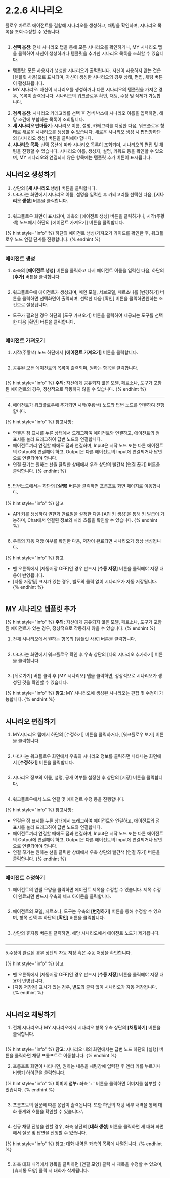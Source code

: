 # 2.2.6 시나리오

플로우 차트로 에이전트를 결합해 시나리오를 생성하고, 채팅을 확인하며, 시나리오 목록을 조회·수정할 수 있습니다.

<figure><img src="../../.gitbook/assets/image (2) (1).png" alt=""><figcaption></figcaption></figure>

1. **선택 옵션**: 전체 시나리오 탭을 통해 모든 시나리오를 확인하거나, MY 시나리오 탭을 클릭하여 자신이 생성하거나 템플릿을 추가한 시나리오 목록을 조회할 수 있습니다.

* 템플릿: 모든 사용자가 생성한 시나리오가 출력됩니다. 자신이 사용하지 않는 것은 \[템플릿 사용]으로 표시되며, 자신이 생성한 시나리오의 경우 상태, 편집, 채팅 버튼이 활성화됩니다.
* MY 시나리오: 자신이 시나리오를 생성하거나 다른 시나리오의 템플릿을 가져온 경우, 목록이 출력됩니다. 시나리오의 워크플로우 확인, 채팅, 수정 및 삭제가 가능합니다.

2. **검색 옵션**: 시나리오 카테고리를 선택 후 검색 박스에 시나리오 이름을 입력하면, 해당 조건에 부합하는 목록이 조회됩니다.
3. **새 시나리오 만마들기**: 시나리오 이름, 설명, 카테고리를 지정한 다음, 워크플로우 형태로 새로운 시나리오를 생성할 수 있습니다. 새로운 시나리오 생성 시 팝업창하단의 \[시나리오 생성] 버튼을 클릭해야 합니다.
4. **시나리오 목록**: 선택 옵션에 따라 시나리오 목록이 조회되며, 시나리오의 편집 및 채팅을 진행할 수 있습니다. 시나리오 이름, 생성자, 설명, 키워드 등을 확인할 수 있으며, MY 시나리오와 연결되지 않은 항목에는 템플릿 추가 버튼이 표시됩니다.



## **시나리오 생성하기**

1. 상단의 **\[새 시나리오 생성]** 버튼을 클릭합니다.
2. 나타나는 화면에서 시나리오 이름, 설명을 입력한 후 카테고리를 선택한 다음, **\[시나리오 생성]** 버튼을 클릭합니다.

<div align="left"><figure><img src="../../.gitbook/assets/image (425).png" alt=""><figcaption></figcaption></figure></div>

3. 워크플로우 화면이 표시되며, 좌측의 \[에이전트 생성] 버튼을 클릭하거나, 시작(주황색) 노드에서 하단의 \[에이전트 가져오기] 버튼을 클릭합니다.&#x20;

{% hint style="info" %}
하단의 에이전트 생성/가져오기 가이드를 확인한 후, 워크플로우 노드 연결 단계를 진행합니다.
{% endhint %}

***

### **에이전트 생성**

1. 좌측의 **\[에이전트 생성]** 버튼을 클릭하고 나서 에이전트 이름을 입력한 다음, 하단의\[**추가]** 버튼을 클릭합니다.

<div align="left"><figure><img src="../../.gitbook/assets/image (63).png" alt=""><figcaption></figcaption></figure></div>

2. 워크플로우에 에이전트가 생성되며, 메인 모델, 서브모델, 페르소나를 \[변경하기] 버튼을 클릭하면 선택화면이 출력되며, 선택한 다음 \[확인] 버튼을 클릭하면원하는 조건으로 설정됩니다.&#x20;

* 도구가 필요한 경우 하단의 \[도구 가져오기] 버튼을 클릭하여 제공되는 도구를 선택한 다음 \[확인] 버튼을 클릭합니다.

<div align="left"><figure><img src="../../.gitbook/assets/image (57).png" alt=""><figcaption></figcaption></figure></div>

### **에이전트 가져오기**

1. 시작(주황색) 노드 하단에서 **\[에이전트 가져오기]** 버튼을 클릭합니다.

<div align="left"><figure><img src="../../.gitbook/assets/image (58).png" alt=""><figcaption></figcaption></figure></div>

2. 공유된 모든 에이전트의 목록이 출력되며, 원하는 항목을 클릭합니다.

<div align="left"><figure><img src="../../.gitbook/assets/image (60).png" alt=""><figcaption></figcaption></figure></div>

{% hint style="info" %}
**주의:** 자신에게 공유되지 않은 모델, 페르소나, 도구가 포함된 에이전트의 경우, 정상적으로 작동하지 않을 수 있습니다.
{% endhint %}

***

4. 에이전트가 워크플로우에 추가되면 시작(주황색) 노드와 답변 노드를 연결하여 진행합니다.

{% hint style="info" %}
참고사항:

* 연결은 점 표시를 누른 상태에서 드래그하여 에이전트와 연결하고, 에이전트의 점 표시를 눌러 드래그하여 답변 노드와 연결합니다.
* 에이전트끼리 연결할 때에도 점과 연결하며, Input은 시작 노드 또는 다른 에이전트의 Output에 연결해야 하고, Output은 다른 에이전트의 Input에 연결되거나 답변으로 연결되어야 합니다.
* 연결 끊기는 원하는 선을 클릭한 상태에서 우측 상단의 빨간색 \[연결 끊기] 버튼을 클릭합니다.
{% endhint %}

<figure><img src="../../.gitbook/assets/image (351).png" alt=""><figcaption></figcaption></figure>

5. 답변노드에서는 하단의 **\[실행]** 버튼을 클릭하면 프롬프트 화면 페이지로 이동합니다.

{% hint style="info" %}
참고

* API 키를 생성하여 권한과 만료일을 설정한 다음 \[API 키 생성]을 통해 키 발급이 가능하며, Chat에서 연결된 정보와 처리 흐름을 확인할 수 있습니다.
{% endhint %}

<div align="left"><figure><img src="../../.gitbook/assets/image (1) (1) (1) (1) (1) (1).png" alt=""><figcaption></figcaption></figure></div>

6. 우측의 자동 저장 여부를 확인한 다음, 저장이 완료되면 시나리오가 정상 생성됩니다.

{% hint style="info" %}
참고

* 맨 오른쪽에서 \[자동저장 OFF]인 경우 반드시 **\[수동 저장]** 버튼을 클릭해야 저장 내용이 반영됩니다.
* \[자동 저장됨] 표시가 있는 경우, 별도의 클릭 없이 시나리오가 자동 저장됩니다.
{% endhint %}

<div align="left"><figure><img src="../../.gitbook/assets/image (56).png" alt=""><figcaption></figcaption></figure></div>



## **MY 시나리오 템플릿 추가**

{% hint style="info" %}
**주의:** 자신에게 공유되지 않은 모델, 페르소나, 도구가 포함된 에이전트가 있는 경우, 정상적으로 작동하지 않을 수 있습니다.
{% endhint %}

1. 전체 시나리오에서 원하는 항목의 \[템플릿 사용] 버튼을 클릭합니다.

<div align="left"><figure><img src="../../.gitbook/assets/image (3) (1).png" alt=""><figcaption></figcaption></figure></div>

2. 나타나는 화면에서 워크플로우 확인 후 우측 상단의 \[나의 시나리오 추가하기] 버튼을 클릭합니다.

<div align="left"><figure><img src="../../.gitbook/assets/image (353).png" alt=""><figcaption></figcaption></figure></div>

3. \[뒤로가기] 버튼 클릭 후 \[MY 시나리오] 탭을 클릭하면, 정상적으로 시나리오가 생성된 것을 확인할 수 있습니다.

{% hint style="info" %}
**참고**: MY 시나리오에 생성된 시나리오는 편집 및 수정이 가능합니다.
{% endhint %}

<div align="left"><figure><img src="../../.gitbook/assets/image (1) (1) (1) (1).png" alt=""><figcaption></figcaption></figure></div>

## **시나리오 편집하기**

1. MY시나리오 탭에서 하단의 \[수정하기] 버튼을 클릭하거나, \[워크플로우 보기] 버튼을 클릭합니다.

<div align="left"><figure><img src="../../.gitbook/assets/image (1) (1) (1) (1) (1).png" alt=""><figcaption></figcaption></figure></div>

2. 나타나는 워크플로우 화면에서 우측의 시나리오 정보를 클릭하면 나타나는 화면에서 **\[수정하기]** 버튼을 클릭합니다.

<div align="left"><figure><img src="../../.gitbook/assets/image (358).png" alt=""><figcaption></figcaption></figure></div>

3. 시나리오 정보의 이름, 설명, 공개 여부를 설정한 후 상단의 \[저장] 버튼을 클릭합니다.

<div align="left"><figure><img src="../../.gitbook/assets/image (360).png" alt=""><figcaption></figcaption></figure></div>

4. 워크플로우에서 노드 연결 및 에이전트 수정 등을 진행합니다.

{% hint style="info" %}
참고사항:

* 연결은 점 표시를 누른 상태에서 드래그하여 에이전트와 연결하고, 에이전트의 점 표시를 눌러 드래그하여 답변 노드와 연결합니다.
* 에이전트끼리 연결할 때에도 점과 연결하며, Input은 시작 노드 또는 다른 에이전트의 Output에 연결해야 하고, Output은 다른 에이전트의 Input에 연결되거나 답변으로 연결되어야 합니다.
* 연결 끊기는 원하는 선을 클릭한 상태에서 우측 상단의 빨간색 \[연결 끊기] 버튼을 클릭합니다.
{% endhint %}

***

### **에이전트 수정하기**

1. 에이전트의 연필 모양을 클릭하면 에이전트 제목을 수정할 수 있습니다. 제목 수정이 완료되면 반드시 우측의 체크 아이콘을 클릭합니다.

<div align="left"><figure><img src="../../.gitbook/assets/image (48).png" alt=""><figcaption></figcaption></figure></div>

2. 에이전트의 모델, 페르소나, 도구는 우측의 **\[변경하기]** 버튼을 통해 수정할 수 있으며, 항목 선택 후 하단의 **\[확인]** 버튼을 클릭합니다.&#x20;

<div align="left"><figure><img src="../../.gitbook/assets/image (50).png" alt=""><figcaption></figcaption></figure></div>

3. 상단의 휴지통 버튼을 클릭하면, 해당 시나리오에서 에이전트 노드가 제거됩니다.

<div align="left"><figure><img src="../../.gitbook/assets/image (51).png" alt=""><figcaption></figcaption></figure></div>

***

5.수정이 완료된 경우 상단의 자동 저장 혹은 수동 저장을 확인합니다.

{% hint style="info" %}
참고

* 맨 오른쪽에서 \[자동저장 OFF]인 경우 반드시 **\[수동 저장]** 버튼을 클릭해야 저장 내용이 반영됩니다.
* \[자동 저장됨] 표시가 있는 경우, 별도의 클릭 없이 시나리오가 자동 저장됩니다.
{% endhint %}

<div align="left"><figure><img src="../../.gitbook/assets/image (45).png" alt=""><figcaption></figcaption></figure></div>



## **시나리오 채팅하기**

1. 전체 시나리오나 MY 시나리오에서 시나리오 항목 우측 상단의 **\[채팅하기]** 버튼을 클릭합니다.

<div align="left"><figure><img src="../../.gitbook/assets/image (1) (1) (1).png" alt=""><figcaption></figcaption></figure></div>

{% hint style="info" %}
**참고**: 시나리오 내의 화면에서는 답변 노드 하단의 \[실행] 버튼을 클릭하면 채팅 프롬프트로 이동합니다.
{% endhint %}

2. 프롬프트 화면이 나타나면, 원하는 내용을 채팅창에 입력한 후 엔터 키를 누르거나 비행기 아이콘을 클릭합니다.

{% hint style="info" %}
**이미지 첨부:** 좌측 '+' 버튼을 클릭하면 이미지를 첨부할 수 있습니다.
{% endhint %}

<div align="left"><figure><img src="../../.gitbook/assets/image (39).png" alt=""><figcaption></figcaption></figure></div>

3. 프롬프트의 질문에 따른 응답이 출력됩니다. 또한 하단의 채팅 세부 내역을 통해 대화 통계와 흐름을 확인할 수 있습니다.\


<div align="left"><figure><img src="../../.gitbook/assets/image (1) (1).png" alt=""><figcaption></figcaption></figure></div>

4. 신규 채팅 진행을 원할 경우, 좌측 상단의 **\[대화 생성]** 버튼을 클릭하면 새 대화 화면에서 질문 및 답변을 진행할 수 있습니다.

{% hint style="info" %}
참고: 대화 내역은 좌측의 목록에 나열됩니다.
{% endhint %}

<figure><img src="../../.gitbook/assets/image (446).png" alt=""><figcaption></figcaption></figure>

5. 좌측 대화 내역에서 항목을 클릭하면 \[연필 모양] 클릭 시 제목을 수정할 수 있으며, \[휴지통 모양] 클릭 시 대화가 삭제됩니다.

<div align="left"><figure><img src="../../.gitbook/assets/image (361).png" alt=""><figcaption></figcaption></figure></div>



